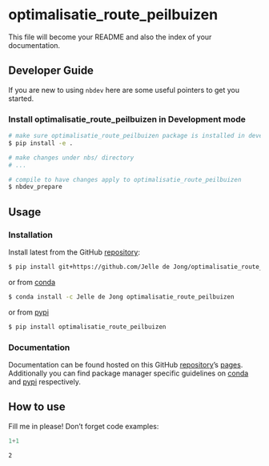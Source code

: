 # optimalisatie_route_peilbuizen


<!-- WARNING: THIS FILE WAS AUTOGENERATED! DO NOT EDIT! -->

This file will become your README and also the index of your
documentation.

## Developer Guide

If you are new to using `nbdev` here are some useful pointers to get you
started.

### Install optimalisatie_route_peilbuizen in Development mode

``` sh
# make sure optimalisatie_route_peilbuizen package is installed in development mode
$ pip install -e .

# make changes under nbs/ directory
# ...

# compile to have changes apply to optimalisatie_route_peilbuizen
$ nbdev_prepare
```

## Usage

### Installation

Install latest from the GitHub
[repository](https://github.com/Jelle%20de%20Jong/optimalisatie_route_peilbuizen):

``` sh
$ pip install git+https://github.com/Jelle de Jong/optimalisatie_route_peilbuizen.git
```

or from
[conda](https://anaconda.org/Jelle%20de%20Jong/optimalisatie_route_peilbuizen)

``` sh
$ conda install -c Jelle de Jong optimalisatie_route_peilbuizen
```

or from [pypi](https://pypi.org/project/optimalisatie_route_peilbuizen/)

``` sh
$ pip install optimalisatie_route_peilbuizen
```

### Documentation

Documentation can be found hosted on this GitHub
[repository](https://github.com/Jelle%20de%20Jong/optimalisatie_route_peilbuizen)’s
[pages](https://Jelle%20de%20Jong.github.io/optimalisatie_route_peilbuizen/).
Additionally you can find package manager specific guidelines on
[conda](https://anaconda.org/Jelle%20de%20Jong/optimalisatie_route_peilbuizen)
and [pypi](https://pypi.org/project/optimalisatie_route_peilbuizen/)
respectively.

## How to use

Fill me in please! Don’t forget code examples:

``` python
1+1
```

    2
